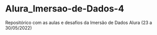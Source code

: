 # Alura_Imersao-de-Dados-4

Repositórico com as aulas e desafios da Imersão de Dados Alura (23 a 30/05/2022)
